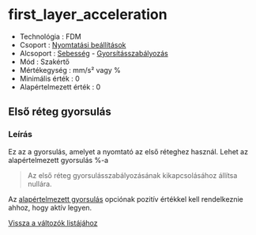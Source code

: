 # first\_layer\_acceleration

* Technológia : FDM
* Csoport : [Nyomtatási beállítások](../../konfig/print_settings.md)
* Alcsoport : [Sebesség](../../konfig/print_settings.md#sebesség) - [Gyorsításszabályozás](first_layer_acceleration.md)
* Mód : Szakértő
* Mértékegység : mm/s² vagy %
* Minimális érték :  0
* Alapértelmezett érték : 0

## Első réteg gyorsulás

### Leírás

Ez az a gyorsulás, amelyet a nyomtató az első réteghez használ. Lehet az alapértelmezett gyorsulás %-a

> Az első réteg gyorsulásszabályozásának kikapcsolásához állítsa nullára.

Az [alapértelmezett gyorsulás](default_acceleration.md) opciónak pozitív értékkel kell rendelkeznie ahhoz, hogy aktív legyen.

[Vissza a változók listájához](/)

